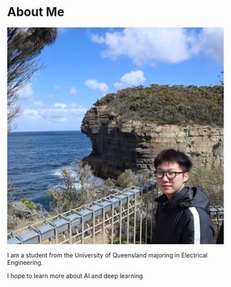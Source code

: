 # About Me

![Image of mingyang](images/mingyang.jpg)

I am a student from the University of Queensland majoring in Electrical Engineering.

I hope to learn more about AI and deep learning
